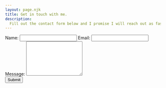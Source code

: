 ```yaml
---
layout: page.njk
title: Get in touch with me.
description:
  Fill out the contact form below and I promise I will reach out as fast as I can. Thank you in advance for contacting me!
---
```


<form name="contact" method="post" aria-label="contact form" action="/?contact" class="">
  <input type="hidden" name="form-name" value="contact">
  <div class="mt-16 grid grid-cols-2 gap-8">
    <label class="col-span-2 md:col-span-1">
      <span class="block">Name:</span>
      <input name="name" type="text" required="" class="mt-2 form-input w-full text-gray-900" :class="darkMode ? 'text-gray-900' : ''">
    </label>
    <label class="col-span-2 md:col-span-1">
      <span class="block">Email:</span>
      <input name="email" type="email" required="" class="mt-2 form-input w-full text-gray-900" :class="darkMode ? 'text-gray-900' : ''">
    </label>
    <label class="col-span-2">
      <span class="block">Message:</span>
      <textarea name="message" rows="7" required="" class="mt-2 form-textarea w-full text-gray-900" :class="darkMode ? 'text-gray-900' : ''"></textarea>
    </label>
    <div class="col-span-2">
      <button type="submit" class="text-sm px-4 py-3 rounded font-black uppercase tracking-wide bg-indigo-500 text-white">Submit</button>
    </div>
  </div>
</form>
